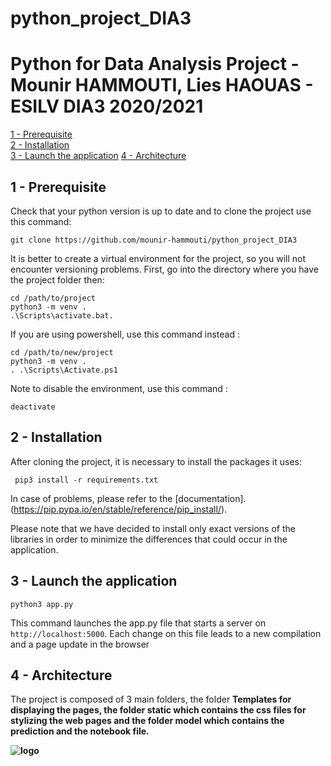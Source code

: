 # python_project_DIA3
# Python for Data Analysis Project - Mounir HAMMOUTI, Lies HAOUAS - ESILV DIA3 2020/2021

[1 - Prerequisite](#prerequisite)  
[2 - Installation](#installation)  
[3 - Launch the application](#start) 
[4 - Architecture](#architecture) 


## <a name="prerequisite"></a>1 - Prerequisite

Check that your python version is up to date and to clone the project use this command:

```
git clone https://github.com/mounir-hammouti/python_project_DIA3
```

It is better to create a virtual environment for the project, so you will not encounter versioning problems. First, go into the directory where you have the project folder then:

```
cd /path/to/project
python3 -m venv .
.\Scripts\activate.bat.
```
If you are using powershell, use this command instead :
```
cd /path/to/new/project
python3 -m venv .
. .\Scripts\Activate.ps1
```


Note to disable the environment, use this command :
```
deactivate
```



## <a name="installation"></a>2 - Installation

After cloning the project, it is necessary to install the packages it uses:

```
 pip3 install -r requirements.txt
```

In case of problems, please refer to the [documentation].(https://pip.pypa.io/en/stable/reference/pip_install/).

Please note that we have decided to install only exact versions of the libraries in order to minimize the differences that could occur in the application.



## <a name="start"></a>3 - Launch the application

```
python3 app.py
```

This command launches the app.py file that starts a server on `http://localhost:5000`. Each change on this file leads to a new compilation and a page update in the browser


## <a name="architecture"></a>4 - Architecture

The project is composed of 3 main folders, the folder <b>Templates<b> for displaying the pages, the folder <b>static</b> which contains the css files for stylizing the web pages and the folder <b>model</b> which contains the prediction and the notebook file. 

![logo](https://github.com/mounir-hammouti/python_project_DIA3/images/predictPage.PNG)